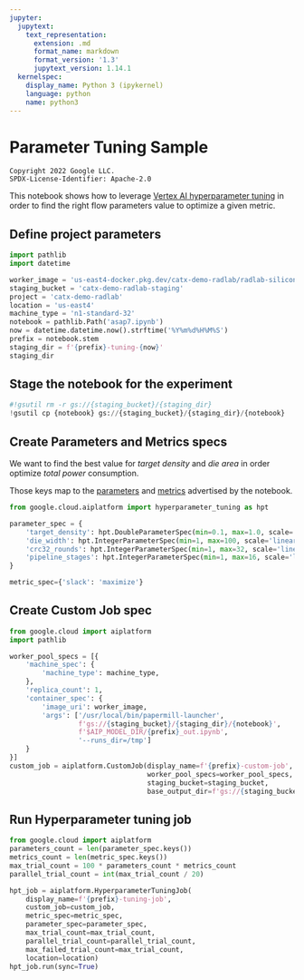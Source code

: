 ```yaml
---
jupyter:
  jupytext:
    text_representation:
      extension: .md
      format_name: markdown
      format_version: '1.3'
      jupytext_version: 1.14.1
  kernelspec:
    display_name: Python 3 (ipykernel)
    language: python
    name: python3
---
```


<!-- #region tags=[] -->
# Parameter Tuning Sample

```
Copyright 2022 Google LLC.
SPDX-License-Identifier: Apache-2.0
```

This notebook shows how to leverage [Vertex AI hyperparameter tuning](https://cloud.google.com/vertex-ai/docs/training/hyperparameter-tuning-overview) in order to find the right flow parameters value to optimize a given metric.
<!-- #endregion -->

<!-- #region tags=[] -->
## Define project parameters
<!-- #endregion -->

```python tags=["parameters"]
import pathlib
import datetime

worker_image = 'us-east4-docker.pkg.dev/catx-demo-radlab/radlab-silicon-tuning-containers/silicon-design-ubuntu-2004:202207270308'
staging_bucket = 'catx-demo-radlab-staging'
project = 'catx-demo-radlab'
location = 'us-east4'
machine_type = 'n1-standard-32'
notebook = pathlib.Path('asap7.ipynb')
now = datetime.datetime.now().strftime('%Y%m%d%H%M%S')
prefix = notebook.stem
staging_dir = f'{prefix}-tuning-{now}'
staging_dir
```

## Stage the notebook for the experiment

```python tags=[]
#!gsutil rm -r gs://{staging_bucket}/{staging_dir}
!gsutil cp {notebook} gs://{staging_bucket}/{staging_dir}/{notebook}
```

## Create Parameters and Metrics specs

We want to find the best value for *target density* and *die area* in order optimize *total power* consumption.

Those keys map to the [parameters](https://papermill.readthedocs.io/en/latest/usage-parameterize.html) and [metrics](https://github.com/GoogleCloudPlatform/cloudml-hypertune) advertised by the notebook.

```python tags=[]
from google.cloud.aiplatform import hyperparameter_tuning as hpt

parameter_spec = {
    'target_density': hpt.DoubleParameterSpec(min=0.1, max=1.0, scale='linear'),
    'die_width': hpt.IntegerParameterSpec(min=1, max=100, scale='linear'),
    'crc32_rounds': hpt.IntegerParameterSpec(min=1, max=32, scale='linear'),
    'pipeline_stages': hpt.IntegerParameterSpec(min=1, max=16, scale='linear'),
}

metric_spec={'slack': 'maximize'}
```

## Create Custom Job spec

```python tags=[]
from google.cloud import aiplatform
import pathlib

worker_pool_specs = [{
    'machine_spec': {
        'machine_type': machine_type,
    },
    'replica_count': 1,
    'container_spec': {
        'image_uri': worker_image,
        'args': ['/usr/local/bin/papermill-launcher', 
                 f'gs://{staging_bucket}/{staging_dir}/{notebook}',
                 f'$AIP_MODEL_DIR/{prefix}_out.ipynb',
                 '--runs_dir=/tmp']
    }
}]
custom_job = aiplatform.CustomJob(display_name=f'{prefix}-custom-job',
                                  worker_pool_specs=worker_pool_specs,
                                  staging_bucket=staging_bucket,
                                  base_output_dir=f'gs://{staging_bucket}/{staging_dir}')
```

## Run Hyperparameter tuning job

```python tags=[]
from google.cloud import aiplatform
parameters_count = len(parameter_spec.keys())
metrics_count = len(metric_spec.keys())
max_trial_count = 100 * parameters_count * metrics_count
parallel_trial_count = int(max_trial_count / 20)

hpt_job = aiplatform.HyperparameterTuningJob(
    display_name=f'{prefix}-tuning-job',
    custom_job=custom_job,
    metric_spec=metric_spec,
    parameter_spec=parameter_spec,
    max_trial_count=max_trial_count,
    parallel_trial_count=parallel_trial_count,
    max_failed_trial_count=max_trial_count,
    location=location)
hpt_job.run(sync=True)
```
